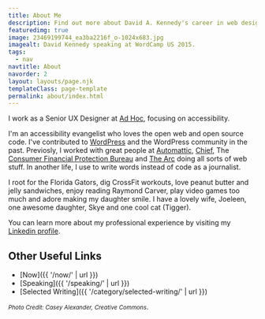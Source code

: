 ```yaml
---
title: About Me
description: Find out more about David A. Kennedy's career in web design and accessibility.
featuredimg: true
image: 23469199744_ea3ba2216f_o-1024x683.jpg
imagealt: David Kennedy speaking at WordCamp US 2015.
tags:
  - nav
navtitle: About
navorder: 2
layout: layouts/page.njk
templateClass: page-template
permalink: about/index.html
---
```


I work as a Senior UX Designer at [Ad Hoc](https://adhocteam.us/), focusing on accessibility.

I'm an accessibility evangelist who loves the open web and open source code. I've contributed to [WordPress](https://wordpress.org/) and the WordPress community in the past. Previosly, I worked with great people at [Automattic](https://automattic.com/), [Chief](http://www.agencychief.com), The [Consumer Financial Protection Bureau](http://www.consumerfinance.gov/) and [The Arc](http://www.thearc.org/) doing all sorts of web stuff. In another life, I use to write words instead of code as a journalist.

I root for the Florida Gators, dig CrossFit workouts, love peanut butter and jelly sandwiches, enjoy reading Raymond Carver, play video games too much and adore making my daughter smile. I have a lovely wife, Joeleen, one awesome daughter, Skye and one cool cat (Tigger).

You can learn more about my professional experience by visiting my [Linkedin profile](http://www.linkedin.com/in/davidakennedy)</a>.

## Other Useful Links

- [Now]({{ '/now/' | url }})
- [Speaking]({{ '/speaking/' | url }})
- [Selected Writing]({{ '/category/selected-writing/' | url }})

<small>_Photo Credit: Casey Alexander, Creative Commons_</small>.
